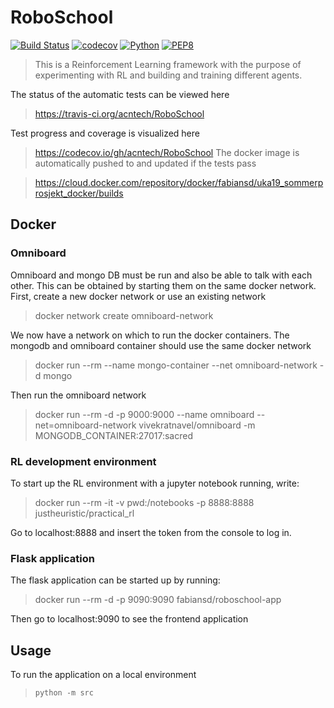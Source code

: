 # RoboSchool

[![Build Status](https://travis-ci.org/acntech/RoboSchool.svg?branch=master)](https://travis-ci.org/acntech/RoboSchool.svg)
[![codecov](https://codecov.io/gh/acntech/RoboSchool/branch/master/graph/badge.svg)](https://codecov.io/gh/acntech/RoboSchool)
[![Python](https://img.shields.io/badge/python-3.6-blue.svg)](https://www.python.org/)
[![PEP8](https://img.shields.io/badge/code%20style-PEP8-brightgreen.svg)](https://www.python.org/dev/peps/pep-0008/)

> This is a Reinforcement Learning framework with the purpose of experimenting with RL and building and training different agents.

The status of the automatic tests can be viewed here

> https://travis-ci.org/acntech/RoboSchool

Test progress and coverage is visualized here

> https://codecov.io/gh/acntech/RoboSchool
The docker image is automatically pushed to and updated if the tests 
pass

> https://cloud.docker.com/repository/docker/fabiansd/uka19_sommerprosjekt_docker/builds

## Docker

### Omniboard

Omniboard and mongo DB must be run and also be able to talk with each other. This can be obtained by starting them on the same docker network. First, create a new docker network or use an existing network

> docker network create omniboard-network

We now have a network on which to run the docker containers. The mongodb and omniboard container should use the same docker network

> docker run --rm --name mongo-container --net omniboard-network -d mongo

Then run the omniboard network 

> docker run --rm -d -p 9000:9000 --name omniboard --net=omniboard-network vivekratnavel/omniboard -m MONGODB_CONTAINER:27017:sacred

### RL development environment

To start up the RL environment with a jupyter notebook running, write:

> docker run --rm -it -v pwd:/notebooks -p 8888:8888 justheuristic/practical_rl

Go to localhost:8888 and insert the token from the console to log in.



### Flask application

The flask application can be started up by running:

> docker run --rm -d -p 9090:9090 fabiansd/roboschool-app

Then go to localhost:9090 to see the frontend application

## Usage

To run the application on a local environment

> `python -m src`



